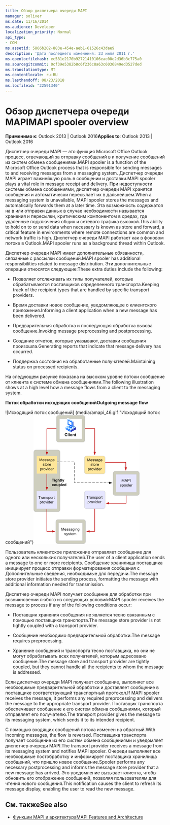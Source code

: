 ```yaml
---
title: Обзор диспетчера очереди MAPI
manager: soliver
ms.date: 11/16/2014
ms.audience: Developer
localization_priority: Normal
api_type:
- COM
ms.assetid: 5866b202-883e-454e-aeb1-61526c43dae9
description: 'Дата последнего изменения: 23 июля 2011 г.'
ms.openlocfilehash: ec581e2170b92721410106eae00e2d36b3c775a0
ms.sourcegitcommit: 0cf39e5382b8c6f236c8a63c6036849ed3527ded
ms.translationtype: MT
ms.contentlocale: ru-RU
ms.lasthandoff: 08/23/2018
ms.locfileid: "22591340"
---
```

# <a name="mapi-spooler-overview"></a><span data-ttu-id="68616-103">Обзор диспетчера очереди MAPI</span><span class="sxs-lookup"><span data-stu-id="68616-103">MAPI spooler overview</span></span>
  
<span data-ttu-id="68616-104">**Применимо к**: Outlook 2013 | Outlook 2016</span><span class="sxs-lookup"><span data-stu-id="68616-104">**Applies to**: Outlook 2013 | Outlook 2016</span></span> 
  
<span data-ttu-id="68616-105">Диспетчер очереди MAPI — это функция Microsoft Office Outlook процесс, отвечающий за отправку сообщений в и получение сообщений из систем обмена сообщениями.</span><span class="sxs-lookup"><span data-stu-id="68616-105">MAPI spooler is a function of the Microsoft Office Outlook process that is responsible for sending messages to and receiving messages from a messaging system.</span></span> <span data-ttu-id="68616-106">Диспетчер очереди MAPI играет важнейшую роль в сообщении и доставки.</span><span class="sxs-lookup"><span data-stu-id="68616-106">MAPI spooler plays a vital role in message receipt and delivery.</span></span> <span data-ttu-id="68616-107">При недоступности системы обмена сообщениями, диспетчер очереди MAPI хранятся сообщения и автоматически пересылает их в дальнейшем.</span><span class="sxs-lookup"><span data-stu-id="68616-107">When a messaging system is unavailable, MAPI spooler stores the messages and automatically forwards them at a later time.</span></span> <span data-ttu-id="68616-108">Эта возможность содержатся на в или отправки данных в случае необходимости называется хранения и пересылки, критическим компонентом в средах, где удаленные подключения общих и сетевого трафика высокой.</span><span class="sxs-lookup"><span data-stu-id="68616-108">This ability to hold on to or send data when necessary is known as store and forward, a critical feature in environments where remote connections are common and network traffic is high.</span></span> <span data-ttu-id="68616-109">Диспетчер очереди MAPI работает как в фоновом потоке в Outlook.</span><span class="sxs-lookup"><span data-stu-id="68616-109">MAPI spooler runs as a background thread within Outlook.</span></span>
  
<span data-ttu-id="68616-110">Диспетчер очереди MAPI имеет дополнительные обязанности, связанные с рассылки сообщений.</span><span class="sxs-lookup"><span data-stu-id="68616-110">MAPI spooler has additional responsibilities related to message distribution.</span></span> <span data-ttu-id="68616-111">Эти дополнительные операции относятся следующие:</span><span class="sxs-lookup"><span data-stu-id="68616-111">These extra duties include the following:</span></span>
  
- <span data-ttu-id="68616-112">Позволяет отслеживать их типы получателей, которые обрабатываются поставщиков определенного транспорта.</span><span class="sxs-lookup"><span data-stu-id="68616-112">Keeping track of the recipient types that are handled by specific transport providers.</span></span>
    
- <span data-ttu-id="68616-113">Время доставки новое сообщение, уведомляющее о клиентского приложения.</span><span class="sxs-lookup"><span data-stu-id="68616-113">Informing a client application when a new message has been delivered.</span></span>
    
- <span data-ttu-id="68616-114">Предварительная обработка и последующая обработка вызова сообщение.</span><span class="sxs-lookup"><span data-stu-id="68616-114">Invoking message preprocessing and postprocessing.</span></span>
    
- <span data-ttu-id="68616-115">Создание отчетов, которые указывают, доставки сообщения произошла.</span><span class="sxs-lookup"><span data-stu-id="68616-115">Generating reports that indicate that message delivery has occurred.</span></span>
    
- <span data-ttu-id="68616-116">Поддержка состояния на обработанные получателей.</span><span class="sxs-lookup"><span data-stu-id="68616-116">Maintaining status on processed recipients.</span></span>
    
<span data-ttu-id="68616-117">На следующем рисунке показана на высоком уровне потоки сообщение от клиента к системе обмена сообщениями.</span><span class="sxs-lookup"><span data-stu-id="68616-117">The following illustration shows at a high level how a message flows from a client to the messaging system.</span></span>
  
<span data-ttu-id="68616-118">**Поток обработки исходящих сообщений**</span><span class="sxs-lookup"><span data-stu-id="68616-118">**Outgoing message flow**</span></span>
  
<span data-ttu-id="68616-119">![Исходящий поток сообщений] (media/amapi_46.gif "Исходящий поток сообщений")</span><span class="sxs-lookup"><span data-stu-id="68616-119">![Outgoing message flow](media/amapi_46.gif "Outgoing message flow")</span></span>
  
<span data-ttu-id="68616-120">Пользователь клиентское приложение отправляет сообщение для одного или нескольких получателей.</span><span class="sxs-lookup"><span data-stu-id="68616-120">The user of a client application sends a message to one or more recipients.</span></span> <span data-ttu-id="68616-121">Сообщение хранилища поставщика инициирует процесс отправки форматирования сообщения с Дополнительные сведения, необходимые для передачи.</span><span class="sxs-lookup"><span data-stu-id="68616-121">The message store provider initiates the sending process, formatting the message with additional information needed for transmission.</span></span>
  
<span data-ttu-id="68616-122">Диспетчер очереди MAPI получает сообщение для обработки при возникновении любого из следующих условий:</span><span class="sxs-lookup"><span data-stu-id="68616-122">MAPI spooler receives the message to process if any of the following conditions occur:</span></span>
  
- <span data-ttu-id="68616-123">Поставщик хранения сообщения не является тесно связанным с помощью поставщика транспорта.</span><span class="sxs-lookup"><span data-stu-id="68616-123">The message store provider is not tightly coupled with a transport provider.</span></span>
    
- <span data-ttu-id="68616-124">Сообщение необходимо предварительной обработки.</span><span class="sxs-lookup"><span data-stu-id="68616-124">The message requires preprocessing.</span></span>
    
- <span data-ttu-id="68616-125">Хранение сообщений и транспорта тесно поставщика, но они не могут обрабатывать всех получателей, которым адресовано сообщение.</span><span class="sxs-lookup"><span data-stu-id="68616-125">The message store and transport provider are tightly coupled, but they cannot handle all the recipients to whom the message is addressed.</span></span>
    
<span data-ttu-id="68616-126">Если диспетчер очереди MAPI получает сообщение, выполняет все необходимые предварительной обработки и доставляет сообщение в поставщике соответствующий транспортный протокол.</span><span class="sxs-lookup"><span data-stu-id="68616-126">If MAPI spooler receives the message, it performs any required preprocessing and delivers the message to the appropriate transport provider.</span></span> <span data-ttu-id="68616-127">Поставщик транспорта обеспечивает сообщение к его систем обмена сообщениями, который отправляет его получателю.</span><span class="sxs-lookup"><span data-stu-id="68616-127">The transport provider gives the message to its messaging system, which sends it to its intended recipient.</span></span>
  
<span data-ttu-id="68616-128">С помощью входящих сообщений потока изменен на обратный.</span><span class="sxs-lookup"><span data-stu-id="68616-128">With incoming messages, the flow is reversed.</span></span> <span data-ttu-id="68616-129">Поставщика транспорта получает сообщение из его систем обмена сообщениями и уведомляет диспетчер очереди MAPI.</span><span class="sxs-lookup"><span data-stu-id="68616-129">The transport provider receives a message from its messaging system and notifies MAPI spooler.</span></span> <span data-ttu-id="68616-130">Очереди выполняет все необходимые постобработку и информирует поставщика хранилища сообщений, что пришло новое сообщение.</span><span class="sxs-lookup"><span data-stu-id="68616-130">Spooler performs any necessary postprocessing and informs the message store provider that a new message has arrived.</span></span> <span data-ttu-id="68616-131">Это уведомление вызывает клиента, чтобы обновить его отображение сообщений, позволяя пользователям для чтения нового сообщения.</span><span class="sxs-lookup"><span data-stu-id="68616-131">This notification causes the client to refresh its message display, enabling the user to read the new message.</span></span>
  
## <a name="see-also"></a><span data-ttu-id="68616-132">См. также</span><span class="sxs-lookup"><span data-stu-id="68616-132">See also</span></span>

- [<span data-ttu-id="68616-133">Функции MAPI и архитектура</span><span class="sxs-lookup"><span data-stu-id="68616-133">MAPI Features and Architecture</span></span>](mapi-features-and-architecture.md)

